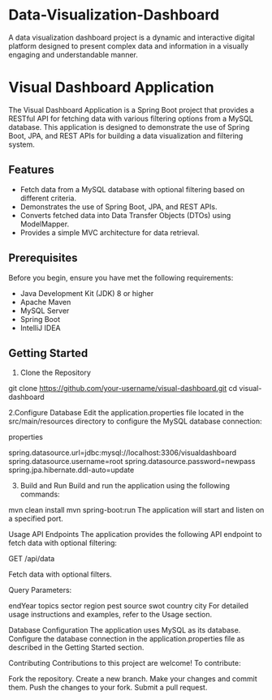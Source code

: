 # Data-Visualization-Dashboard
A data visualization dashboard project is a dynamic and interactive digital platform designed to present complex data and information in a visually engaging and understandable manner.


# Visual Dashboard Application

The Visual Dashboard Application is a Spring Boot project that provides a RESTful API for fetching data with various filtering options from a MySQL database. This application is designed to demonstrate the use of Spring Boot, JPA, and REST APIs for building a data visualization and filtering system.


## Features

- Fetch data from a MySQL database with optional filtering based on different criteria.
- Demonstrates the use of Spring Boot, JPA, and REST APIs.
- Converts fetched data into Data Transfer Objects (DTOs) using ModelMapper.
- Provides a simple MVC architecture for data retrieval.

## Prerequisites

Before you begin, ensure you have met the following requirements:

- Java Development Kit (JDK) 8 or higher
- Apache Maven
- MySQL Server
- Spring Boot
- IntelliJ IDEA

## Getting Started

 1. Clone the Repository


git clone https://github.com/your-username/visual-dashboard.git
cd visual-dashboard



2.Configure Database
Edit the application.properties file located in the src/main/resources directory to configure the MySQL database connection:

properties

spring.datasource.url=jdbc:mysql://localhost:3306/visualdashboard
spring.datasource.username=root
spring.datasource.password=newpass
spring.jpa.hibernate.ddl-auto=update



3. Build and Run
Build and run the application using the following commands:


mvn clean install
mvn spring-boot:run
The application will start and listen on a specified port.

Usage
API Endpoints
The application provides the following API endpoint to fetch data with optional filtering:

GET /api/data

Fetch data with optional filters.

Query Parameters:

endYear
topics
sector
region
pest
source
swot
country
city
For detailed usage instructions and examples, refer to the Usage section.

Database Configuration
The application uses MySQL as its database. Configure the database connection in the application.properties file as described in the Getting Started section.

Contributing
Contributions to this project are welcome! To contribute:

Fork the repository.
Create a new branch.
Make your changes and commit them.
Push the changes to your fork.
Submit a pull request.
